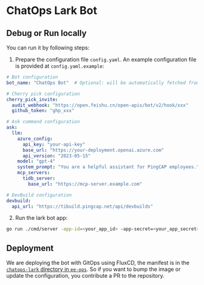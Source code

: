 # ChatOps Lark Bot

## Debug or Run locally

You can run it by following steps:

1. Prepare the configuration file `config.yaml`. An example configuration file is provided at `config.yaml.example`:
  ```yaml
  # Bot configuration
  bot_name: "ChatOps Bot"  # Optional: will be automatically fetched from API if not provided

  # Cherry pick configuration
  cherry_pick_invite:
    audit_webhook: "https://open.feishu.cn/open-apis/bot/v2/hook/xxx"
    github_token: "ghp_xxx"

  # Ask command configuration
  ask:
    llm:
      azure_config:
        api_key: "your-api-key"
        base_url: "https://your-deployment.openai.azure.com"
        api_version: "2023-05-15"
      model: "gpt-4"
      system_prompt: "You are a helpful assistant for PingCAP employees."
      mcp_servers:
        tidb_server:
          base_url: "https://mcp-server.example.com"

  # DevBuild configuration
  devbuild:
    api_url: "https://tibuild.pingcap.net/api/devbuilds"
  ```

2. Run the lark bot app:
  ```bash
  go run ./cmd/server -app-id=<your_app_id> -app-secret=<your_app_secret>
  ```

## Deployment

We are deploying the bot with GitOps using FluxCD, the manifest is in the [`chatops-lark` directory in `ee-ops`](https://github.com/PingCAP-QE/ee-ops/tree/main/apps/prod/chatops-lark).
So if you want to bump the image or update the configuration, you contribute a PR to the repository.
